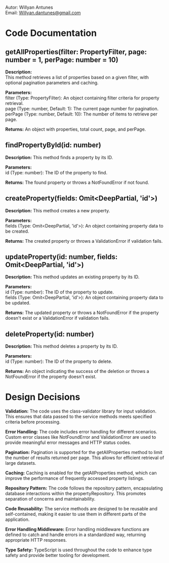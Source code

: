 Autor: Willyan Antunes  
Email: Willyan.dantunes@gmail.com

# Code Documentation

## getAllProperties(filter: PropertyFilter, page: number = 1, perPage: number = 10)

**Description:**  
This method retrieves a list of properties based on a given filter, with optional pagination parameters and caching.

**Parameters:**  
filter (Type: PropertyFilter): An object containing filter criteria for property retrieval.  
page (Type: number, Default: 1): The current page number for pagination.  
perPage (Type: number, Default: 10): The number of items to retrieve per page.

**Returns:** An object with properties, total count, page, and perPage.

## findPropertyById(id: number)

**Description:** This method finds a property by its ID.

**Parameters:**  
id (Type: number): The ID of the property to find.

**Returns:** The found property or throws a NotFoundError if not found.

## createProperty(fields: Omit<DeepPartial<Property>, 'id'>)

**Description:** This method creates a new property.

**Parameters:**  
fields (Type: Omit<DeepPartial<Property>, 'id'>): An object containing property data to be created.

**Returns:** The created property or throws a ValidationError if validation fails.

## updateProperty(id: number, fields: Omit<DeepPartial<Property>, 'id'>)

**Description:** This method updates an existing property by its ID.

**Parameters:**  
id (Type: number): The ID of the property to update.  
fields (Type: Omit<DeepPartial<Property>, 'id'>): An object containing property data to be updated.

**Returns:** The updated property or throws a NotFoundError if the property doesn't exist or a ValidationError if validation fails.

## deleteProperty(id: number)

**Description:** This method deletes a property by its ID.

**Parameters:**  
id (Type: number): The ID of the property to delete.

**Returns:** An object indicating the success of the deletion or throws a NotFoundError if the property doesn't exist.

# Design Decisions

**Validation:** The code uses the class-validator library for input validation. This ensures that data passed to the service methods meets specified criteria before processing.

**Error Handling:** The code includes error handling for different scenarios. Custom error classes like NotFoundError and ValidationError are used to provide meaningful error messages and HTTP status codes.

**Pagination:** Pagination is supported for the getAllProperties method to limit the number of results returned per page. This allows for efficient retrieval of large datasets.

**Caching:** Caching is enabled for the getAllProperties method, which can improve the performance of frequently accessed property listings.

**Repository Pattern:** The code follows the repository pattern, encapsulating database interactions within the propertyRepository. This promotes separation of concerns and maintainability.

**Code Reusability:** The service methods are designed to be reusable and self-contained, making it easier to use them in different parts of the application.

**Error Handling Middleware:** Error handling middleware functions are defined to catch and handle errors in a standardized way, returning appropriate HTTP responses.

**Type Safety:** TypeScript is used throughout the code to enhance type safety and provide better tooling for development.
